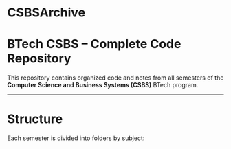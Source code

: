 # CSBSArchive
# BTech CSBS – Complete Code Repository

This repository contains organized code and notes from all semesters of the **Computer Science and Business Systems (CSBS)** BTech program.

---

# Structure

Each semester is divided into folders by subject:


